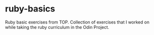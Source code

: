 # ruby-basics

Ruby basic exercises from TOP. Collection of exercises that I worked on while taking the ruby curriculum in the Odin Project.
